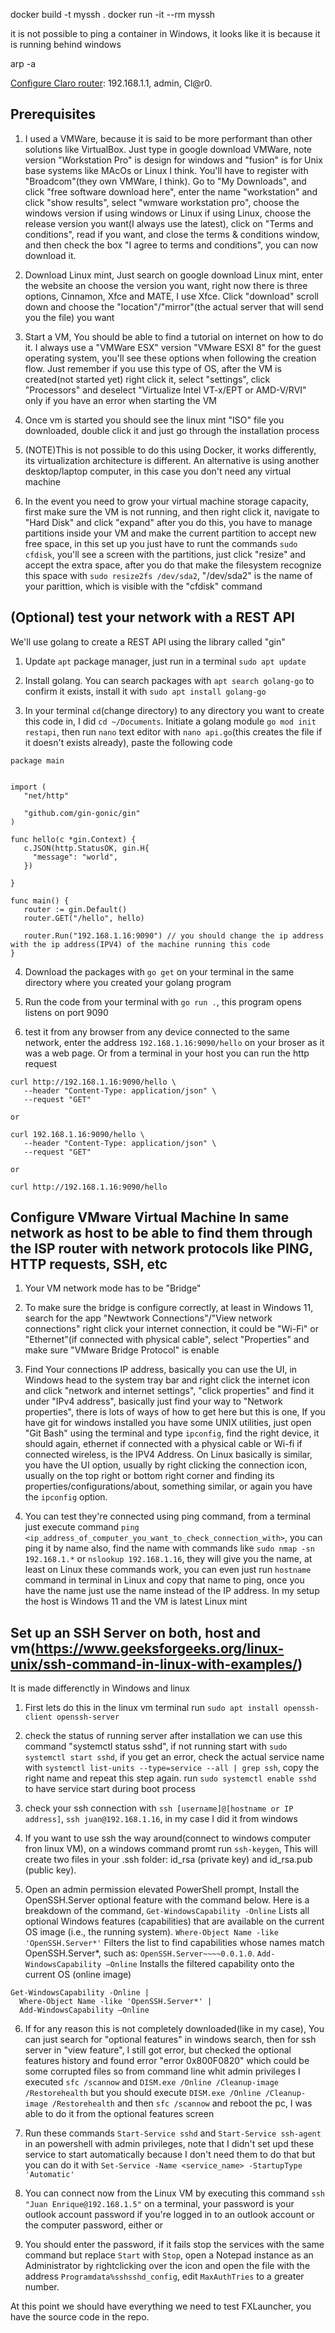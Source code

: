 docker build -t myssh .
docker run -it --rm myssh

it is not possible to ping a container in Windows, it looks like it is because it is running behind windows







arp -a

[Configure Claro router](https://www.youtube.com/watch?v=dNLlJ584cq0&t=2s): 192.168.1.1, admin, Cl@r0.

## Prerequisites

1. I used a VMWare, because it is said to be more performant than other solutions like VirtualBox. Just type in google download VMWare, note version "Workstation Pro" is design for windows and "fusion" is for Unix base systems like MAcOs or Linux I think. You'll have to register with "Broadcom"(they own VMWare, I think). Go to "My Downloads", and click "free software download here", enter the name "workstation" and click "show results", select "wmware workstation pro", choose the windows version if using windows or Linux if using Linux, choose the release version you want(I always use the latest), click on "Terms and conditions", read if you want, and close the terms & conditions window, and then check the box "I agree to terms and conditions", you can now download it.

2. Download Linux mint, Just search on google download Linux mint, enter the website an choose the version you want, right now there is three options, Cinnamon, Xfce and MATE, I use Xfce. Click "download" scroll down and choose the "location"/"mirror"(the actual server that will send you the file) you want

3. Start a VM, You should be able to find a tutorial on internet on how to do it. I always use a "VMWare ESX" version "VMware ESXI 8" for the guest operating system, you'll see these options when following the creation flow. Just remember if you use this type of OS, after the VM is created(not started yet) right click it, select "settings", click "Processors" and deselect "Virtualize Intel VT-x/EPT or AMD-V/RVI" only if you have an error when starting the VM

4. Once vm is started you should see the linux mint "ISO" file you downloaded, double click it and just go through the installation process

5. (NOTE)This is not possible to do this using Docker, it works differently, its virtualization architecture is different. An alternative is using another desktop/laptop computer, in this case you don't need any virtual machine

6. In the event you need to grow your virtual machine storage capacity, first make sure the VM is not running, and then right click it, navigate to "Hard Disk" and click "expand" after you do this, you have to manage partitions inside your VM and make the current partition to accept new free space, in this set up you just have to runt the commands `sudo cfdisk`, you'll see a screen with the partitions, just click "resize" and accept the extra space, after you do that make the filesystem recognize this space with `sudo resize2fs /dev/sda2`, "/dev/sda2" is the name of your parittion, which is visible with the "cfdisk" command

## (Optional) test your network with a REST API
We'll use golang to create a REST API using the library called "gin"

1. Update `apt` package manager, just run in a terminal `sudo apt update`

2. Install golang. You can search packages with `apt search golang-go` to confirm it exists, install it with `sudo apt install golang-go`

3. In your terminal `cd`(change directory) to any directory you want to create this code in, I did `cd ~/Documents`. Initiate a golang module `go mod init restapi`, then run `nano` text editor with `nano api.go`(this creates the file if it doesn't exists already), paste the following code 
```
package main


import (
   "net/http"

   "github.com/gin-gonic/gin"
)

func hello(c *gin.Context) {
   c.JSON(http.StatusOK, gin.H{
     "message": "world",
   })

}

func main() {
   router := gin.Default()
   router.GET("/hello", hello)

   router.Run("192.168.1.16:9090") // you should change the ip address with the ip address(IPV4) of the machine running this code
}
```

4. Download the packages with `go get` on your terminal in the same directory where you created your golang program

5. Run the code from your terminal with `go run .`, this program opens listens on port 9090

6. test it from any browser from any device connected to the same network, enter the address `192.168.1.16:9090/hello` on your broser as it was a web page. Or from a terminal in your host you can run the http request 
```
curl http://192.168.1.16:9090/hello \
   --header "Content-Type: application/json" \
   --request "GET"

or 

curl 192.168.1.16:9090/hello \
   --header "Content-Type: application/json" \
   --request "GET"

or 

curl http://192.168.1.16:9090/hello
```

## Configure VMware Virtual Machine In same network as host to be able to find them through the ISP router with network protocols like PING, HTTP requests, SSH, etc

1. Your VM network mode has to be "Bridge"

2. To make sure the bridge is configure correctly, at least in Windows 11, search for the app "Newtwork Connections"/"View network connections" right click your internet connection, it could be "Wi-Fi" or "Ethernet"(if connected with physical cable", select "Properties" and make sure "VMware Bridge Protocol" is enable

3. Find Your connections IP address, basically you can use the UI, in Windows head to the system tray bar and right click the internet icon and click "network and internet settings", "click properties" and find it under "IPv4 address", basically just find your way to "Network properties", there is lots of ways of how to get here but this is one, If you have git for windows installed you have some UNIX utilities, just open "Git Bash" using the terminal and type `ipconfig`, find the right device, it should again, ethernet if connected with a physical cable or Wi-fi if connected wireless, is the IPV4 Address. On Linux basically is similar, you have the UI option, usually by right clicking the connection icon, usually on the top right or bottom right corner and finding its properties/configurations/about, something similar, or again you have the `ipconfig` option.

4. You can test they're connected using ping command, from a terminal just execute command `ping <ip_address_of_computer_you_want_to_check_connection_with>`, you can ping it by name also, find the name with commands like `sudo nmap -sn 192.168.1.*` or `nslookup 192.168.1.16`, they will give you the name, at least on Linux these commands work, you can even just run `hostname` command in terminal in Linux and copy that name to ping, once you have the name just use the name instead of the IP address. In my setup the host is Windows 11 and the VM is latest Linux mint

## Set up an SSH Server on both, host and vm(https://www.geeksforgeeks.org/linux-unix/ssh-command-in-linux-with-examples/)
It is made differenctly in Windows and linux

1. First lets do this in the linux vm terminal run `sudo apt install openssh-client openssh-server`

2. check the status of running server after installation we can use this command "systemctl status sshd", if not running start with `sudo systemctl start sshd`, if you get an error, check the actual service name with `systemctl list-units --type=service --all | grep ssh`, copy the right name and repeat this step again. run `sudo systemctl enable sshd` to have service start during boot process

3. check your ssh connection with `ssh [username]@[hostname or IP address]`, `ssh juan@192.168.1.16`, in my case I did it from windows

4. If you want to use ssh the way around(connect to windows computer fron linux VM), on a windows command promt run `ssh-keygen`, This will create two files in your .ssh folder: id_rsa (private key) and id_rsa.pub (public key).

5. Open an admin permission elevated PowerShell prompt, Install the OpenSSH.Server optional feature with the command below. Here is a breakdown of the command, `Get-WindowsCapability -Online` Lists all optional Windows features (capabilities) that are available on the current OS image (i.e., the running system). `Where-Object Name -like 'OpenSSH.Server*'` Filters the list to find capabilities whose names match OpenSSH.Server*, such as: `OpenSSH.Server~~~~0.0.1.0`. `Add-WindowsCapability –Online` Installs the filtered capability onto the current OS (online image)
```
Get-WindowsCapability -Online |
  Where-Object Name -like 'OpenSSH.Server*' |
  Add-WindowsCapability –Online	
```

6. If for any reason this is not completely downloaded(like in my case), You can just search for "optional features" in windows search, then for ssh server in "view feature", I still got error, but checked the optional features history and found error "error 0x800F0820" which could be some corrupted files so from command line whit admin privileges I executed `sfc /scannow` and `DISM.exe /Online /Cleanup-image /Restorehealth` but you should execute `DISM.exe /Online /Cleanup-image /Restorehealth` and then `sfc /scannow` and reboot the pc, I was able to do it from the optional features screen

7. Run these commands `Start-Service sshd` and `Start-Service ssh-agent` in an powershell with admin privileges, note that I didn't set upd these service to start automatically because I don't need them to do that but you can do it with `Set-Service -Name <service_name> -StartupType 'Automatic'`

8. You can connect now from the Linux VM by executing this command `ssh "Juan Enrique@192.168.1.5"` on a terminal, your password is your outlook account password if you're logged in to an outlook account or the computer password, either or

9. You should enter the password, if it fails stop the services with the same command but replace `Start` with `Stop`, open a Notepad instance as an Administrator by rightclicking over the icon and open the file with the address `Programdata%sshsshd_config`, edit `MaxAuthTries` to a greater number.

At this point we should have everything we need to test FXLauncher, you have the source code in the repo.

